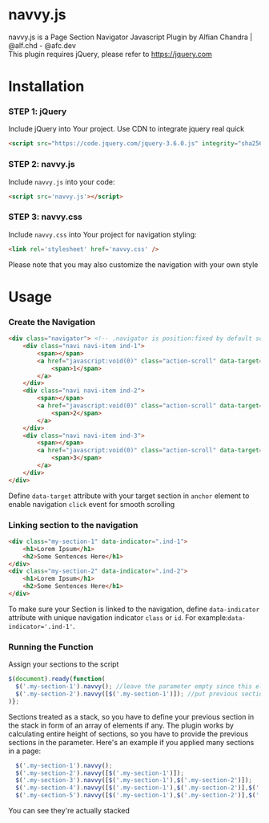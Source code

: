 # navvy.js
navvy.js is a Page Section Navigator Javascript Plugin by Alfian Chandra | @alf.chd - @afc.dev<br>
This plugin requires jQuery, please refer to https://jquery.com

# Installation
### STEP 1: jQuery
Include jQuery into Your project. Use CDN to integrate jquery real quick
```html
<script src="https://code.jquery.com/jquery-3.6.0.js" integrity="sha256-H+K7U5CnXl1h5ywQfKtSj8PCmoN9aaq30gDh27Xc0jk=" crossorigin="anonymous"></script>
```

### STEP 2: navvy.js
Include `navvy.js` into your code: 
```html
<script src='navvy.js'></script>
```
### STEP 3: navvy.css
Include <code>navvy.css</code> into Your project for navigation styling: 
```html
<link rel='stylesheet' href='navvy.css' />
```
Please note that you may also customize the navigation with your own style

# Usage
### Create the Navigation
```html
<div class="navigator"> <!-- .navigator is position:fixed by default so it'll floating on your screen -->
	<div class="navi navi-item ind-1">
		<span></span>
		<a href="javascript:void(0)" class="action-scroll" data-target=".my-section-1">
			<span>1</span>
		</a>
	</div>
	<div class="navi navi-item ind-2">
		<span></span>
		<a href="javascript:void(0)" class="action-scroll" data-target=".my-section-2">
			<span>2</span>
		</a>
	</div>
	<div class="navi navi-item ind-3">
		<span></span>
		<a href="javascript:void(0)" class="action-scroll" data-target=".my-section-3">
			<span>3</span>
		</a>
	</div>
</div>
```
Define `data-target` attribute with your target section in `anchor` element to enable navigation `click` event for smooth scrolling

### Linking section to the navigation
```html
<div class="my-section-1" data-indicator=".ind-1">
	<h1>Lorem Ipsum</h1>
	<h2>Some Sentences Here</h1>
</div>
<div class="my-section-2" data-indicator=".ind-2">
	<h1>Lorem Ipsum</h1>
	<h2>Some Sentences Here</h1>
</div>
```
To make sure your Section is linked to the navigation, define `data-indicator` attribute with unique navigation indicator `class` or `id`. For example:`data-indicator='.ind-1'`.

### Running the Function
Assign your sections to the script
```javascript
$(document).ready(function(
  $('.my-section-1').navvy(); //leave the parameter empty since this element on the first order
  $('.my-section-2').navvy([$('.my-section-1')]); //put previous section
)};
```
Sections treated as a stack, so you have to define your previous section in the stack in form of an array of elements if any.
The plugin works by calculating entire height of sections, so you have to provide the previous sections in the parameter.
Here's an example if you applied many sections in a page:
```javascript
  $('.my-section-1').navvy();
  $('.my-section-2').navvy([$('.my-section-1')]);
  $('.my-section-3').navvy([$('.my-section-1'),$('.my-section-2')]);
  $('.my-section-4').navvy([$('.my-section-1'),$('.my-section-2')],$('.my-section-3')]);
  $('.my-section-5').navvy([$('.my-section-1'),$('.my-section-2')],$('.my-section-3'),$('.my-section-4')]);
```
You can see they're actually stacked
